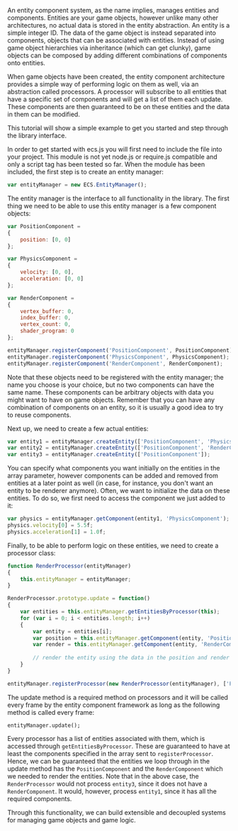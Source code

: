 An entity component system, as the name implies, manages entities and components. Entities are your game objects, however unlike many other architectures, no actual data is stored in the entity abstraction. An entity is a simple integer ID. The data of the game object is instead separated into components, objects that can be associated with entities. Instead of using game object hierarchies via inheritance (which can get clunky), game objects can be composed by adding different combinations of components onto entities.

When game objects have been created, the entity component architecture provides a simple way of performing logic on them as well, via an abstraction called processors. A processor will subscribe to all entities that have a specific set of components and will get a list of them each update. These components are then guaranteed to be on these entities and the data in them can be modified.

This tutorial will show a simple example to get you started and step through the library interface.

In order to get started with ecs.js you will first need to include the file into your project. This module is not yet node.js or require.js compatible and only a script tag has been tested so far. When the module has been included, the first step is to create an entity manager:

```javascript
var entityManager = new ECS.EntityManager();
```

The entity manager is the interface to all functionality in the library. The first thing we need to be able to use this entity manager is a few component objects:

```javascript
var PositionComponent = 
{
    position: [0, 0]
};

var PhysicsComponent = 
{
    velocity: [0, 0],
    acceleration: [0, 0]
};

var RenderComponent = 
{
    vertex_buffer: 0,
    index_buffer: 0,
    vertex_count: 0,
    shader_program: 0
};

entityManager.registerComponent('PositionComponent', PositionComponent);
entityManager.registerComponent('PhysicsComponent', PhysicsComponent);
entityManager.registerComponent('RenderComponent', RenderComponent);
```

Note that these objects need to be registered with the entity manager; the name you choose is your choice, but no two components can have the same name. These components can be arbitrary objects with data you might want to have on game objects. Remember that you can have any combination of components on an entity, so it is usually a good idea to try to reuse components.

Next up, we need to create a few actual entities:

```javascript
var entity1 = entityManager.createEntity(['PositionComponent', 'PhysicsComponent', 'RenderComponent']);
var entity2 = entityManager.createEntity(['PositionComponent', 'RenderComponent']);
var entity3 = entityManager.createEntity(['PositionComponent']);
```

You can specify what components you want initially on the entities in the array parameter, however components can be added and removed from entities at a later point as well (in case, for instance, you don't want an entity to be renderer anymore). Often, we want to initialize the data on these entities. To do so, we first need to access the component we just added to it:

```javascript
var physics = entityManager.getComponent(entity1, 'PhysicsComponent');
physics.velocity[0] = 5.5f;
physics.acceleration[1] = 1.0f;
```

Finally, to be able to perform logic on these entities, we need to create a processor class:

```javascript
function RenderProcessor(entityManager) 
{
    this.entityManager = entityManager;
}

RenderProcessor.prototype.update = function()
{
    var entities = this.entityManager.getEntitiesByProcessor(this);
    for (var i = 0; i < entities.length; i++)
    {
        var entity = entities[i];
        var position = this.entityManager.getComponent(entity, 'PositionComponent');
        var render = this.entityManager.getComponent(entity, 'RenderComponent');
        
        // render the entity using the data in the position and render component objects.
    }
}

entityManager.registerProcessor(new RenderProcessor(entityManager), ['PositionComponent', 'RenderComponent']);
```

The update method is a required method on processors and it will be called every frame by the entity component framework as long as the following method is called every frame:

```
entityManager.update();
```

Every processor has a list of entities associated with them, which is accessed through `getEntitiesByProcessor`. These are guaranteed to have at least the components specified in the array sent to `registerProcessor`. Hence, we can be guaranteed that the entities we loop through in the update method has the `PositionComponent` and the `RenderComponent` which we needed to render the entities. Note that in the above case, the `RenderProcessor` would not process `entity3`, since it does not have a `RenderComponent`. It would, however, process `entity1`, since it has all the required components.

Through this functionality, we can build extensible and decoupled systems for managing game objects and game logic.
